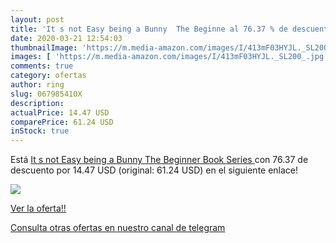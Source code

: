 ```yaml
---
layout: post
title: 'It s not Easy being a Bunny  The Beginne al 76.37 % de descuento'
date: 2020-03-21 12:54:03
thumbnailImage: 'https://m.media-amazon.com/images/I/413mF03HYJL._SL200_.jpg'
images: [ 'https://m.media-amazon.com/images/I/413mF03HYJL._SL200_.jpg' ]
comments: true
category: ofertas
author: ring
slug: 067985410X
description:
actualPrice: 14.47 USD
comparePrice: 61.24 USD
inStock: true
---
```


Está [It s not Easy being a Bunny  The Beginner Book Series ](https://www.amazon.com/dp/067985410X/?tag=redken08-20) con 76.37 de descuento por 14.47 USD (original: 61.24 USD) en el siguiente enlace!

[![](https://m.media-amazon.com/images/I/413mF03HYJL._SL200_.jpg)](https://www.amazon.com/dp/067985410X/?tag=redken08-20)

[Ver la oferta!!](https://www.amazon.com/dp/067985410X/?tag=redken08-20)

[Consulta otras ofertas en nuestro canal de telegram](https://t.me/s/ofertas25)
